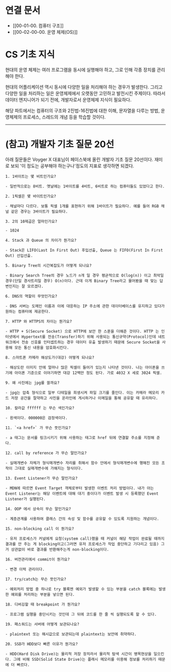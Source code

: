# 연결 문서
- [[00-01-00. 컴퓨터 구조]]
- [[00-02-00-00. 운영 체제(OS)]]

# CS 기초 지식

현대의 운영 체제는 여러 프로그램을 동시에 실행해야 하고, 그로 인해 각종 장치를 관리해야 한다.

현대의 어플리케이션 역시 동시에 다양한 일을 처리해야 하는 경우가 발생한다. 그리고 다양한 일을 처리하는 일은 운영체제에서 오랫동안 고민하고 발전시킨 주제이다. 따라서 데이터 엔지니어가 되기 전에, 개발자로서 운영체제 지식이 필요하다.

해당 파트에서는 컴퓨터의 구조와 2진법-16진법에 대한 이해, 문자열을 다루는 방법, 운영체제의 프로세스, 스레드의 개념 등을 학습할 것이다.

---


# (참고) 개발자 기초 질문 20선

아래 질문들은 Voyger X 대표님이 페이스북에 올린 개발자 기초 질문 20선이다. 재미로 보되 '이 정도는 공부해야 하는구나'정도의 지표로 생각하면 되겠다.

	1. 1바이트는 몇 비트인가요?
	
	- 일반적으로는 8비트. 옛날에는 1바이트를 4비트, 6비트로 하는 컴퓨터들도 있었다고 한다.
	
	2. 1픽셀은 몇 바이트인가요?
	
	- 채널마다 다르다. 보통 픽셀 1개를 표현하기 위해 1바이트가 필요하다. 예를 들어 RGB 채널 같은 경우는 3바이트가 필요하다.
	
	3. 2의 10제곱은 얼마인가요?
	
	- 1024
	
	4. Stack 과 Queue 의 차이가 뭔가요?
	
	- Stack은 LIFO(Last In First Out) 후입선출, Queue 는 FIFO(First In First Out) 선입선출.
	
	5. Binary Tree의 시간복잡도가 어떻게 되나요?
	
	- Binary Search Tree의 경우 노드가 n개 일 경우 평균적으로 O(log(n)) 이고 최악일 경우(단일 경사트리일 경우) O(n)이다. 근데 이게 Binary Tree라고 물어봤을 때 맞는 답변인지는 잘 모르겠다.
	
	6. DNS의 역할이 무엇인가요?
	
	- DNS 서버는 도메인 이름과 이에 대응하는 IP 주소에 관한 데이터베이스를 유지하고 있다가 원하는 컴퓨터에 제공한다.
	
	7. HTTP 와 HTTPS의 차이는 뭔가요?
	
	- HTTP + S(Secure Socket) 으로 HTTP에 보안 한 스푼을 더해준 것이다. HTTP 는 인터넷에서 Hypertext를 전송(Transfer)하기 위해 사용되는 통신규약(Protocol)인데 네트워크에서 전송 신호를 인터셉트하는 경우 데이터 유출 발생하기 때문에 Secure Socket을 사용해 모든 통신 내용을 암호화시킨다.
	
	8. 스마트폰 카메라 해상도가(대강) 어떻게 되나요?
	
	- 해상도란 이미지 안에 얼마나 많은 픽셀이 들어가 있는지 나타낸 것이다. 나는 아이폰을 쓰기에 아이폰 기준으로 이야기하면 대강 12백만 정도 된다. 가로 4032 X 세로 3024 픽셀.
	
	9. 왜 사진에는 jpg를 쓸까요?
	
	- jpg는 압축 형식으로 일부 디테일을 희생시켜 파일 크기를 줄인다. 이는 카메라 메모리 카드 저장 공간을 절약하고 사진을 온라인에 게시하거나 이메일을 통해 공유할 때 유리하다.
	
	10. 칼라값 ffffff 는 무슨 색인가요?
	
	- 흰색이다. 000000은 검정색이다.
	
	11. `<a href>` 가 무슨 뜻인가요?
	
	- a 태그는 문서를 링크시키기 위해 사용하는 태그로 href 뒤에 연결할 주소를 지정해 준다.
	
	12. call by reference 가 무슨 말인가요?
	
	- 실매개변수 자체가 형식매개변수 자리를 취해서 함수 안에서 형식매개변수에 행해진 모든 조작이 그대로 실매개변수에 가해지는 형식이다.
	
	13. Event Listener가 무슨 말인가요?
	
	- MDN에 따르면 Event Target 객체로부터 발생한 이벤트 처리 방법이다. 내가 아는 Event Listener는 해당 이벤트에 대해 대기 중이다가 이벤트 발생 시 등록했던 Event Listener가 실행된다.
	
	14. OOP 에서 상속이 무슨 말인가요?
	
	- 계층관계를 사용하여 클래스 간의 속성 및 함수를 공유할 수 있도록 지원하는 개념이다.
	
	15. non-blocking call 이 뭔가요?
	
	- 유저 프로세스가 커널에게 요청(system call)했을 때 커널이 해당 작업이 완료될 때까지 결과를 안 주는 게 blocking이고(그러면 유저 프로세스가 작업 중단하고 기다리고 있음) 그거 상관없이 바로 결과를 반환해주는게 non-blocking이다.
	
	16. 버전관리에서 commit이 뭔가요?
	
	- 변경 이력 관리이다.
	
	17. try/catch는 무슨 뜻인가요?
	
	- 예외처리 방법 중 하나로 try 블록엔 예외가 발생할 수 있는 부분을 catch 블록에는 발생한 예외를 처리하는 부분을 넣으면 된다.
	
	18. 디버깅할 때 breakpoint 가 뭔가요?
	
	- 프로그램 실행을 중단시키는 것인데 그 뒤에 코드를 한 줄 씩 실행되도록 할 수 있다.
	
	19. 패스워드는 서버에 어떻게 보관되나요?
	
	- plaintext 또는 해시값으로 보관되는데 plaintext는 보안에 취약하다.
	
	20. SSD가 HDD보다 빠른 이유가 뭔가요?
	
	- HDD(Hard Disk Drive)는 물리적 저장 장치라서 물리적 탐색 시간이 병목현상을 일으킨다. 그에 비해 SSD(Solid State Drive)는 플래시 메모리를 이용해 정보를 처리하기 때문에 더 빠르다.